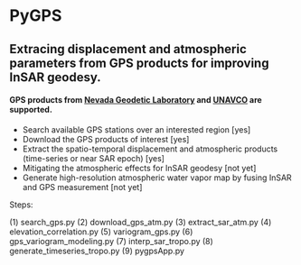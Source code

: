 # PyGPS
## Extracing displacement and atmospheric parameters from GPS products for improving InSAR geodesy.
#### GPS products from [Nevada Geodetic Laboratory](http://geodesy.unr.edu/) and [UNAVCO](https://www.unavco.org/) are supported.    

+ Search available GPS stations over an interested region [yes]
+ Download the GPS products of interest [yes]
+ Extract the spatio-temporal displacement and atmospheric products (time-series or near SAR epoch) [yes]
+ Mitigating the atmospheric effects for InSAR geodesy [not yet]
+ Generate high-resolution atmospheric water vapor map by fusing InSAR and GPS measurement [not yet]


Steps:

(1) search_gps.py
(2) download_gps_atm.py
(3) extract_sar_atm.py
(4) elevation_correlation.py
(5) variogram_gps.py
(6) gps_variogram_modeling.py
(7) interp_sar_tropo.py
(8) generate_timeseries_tropo.py
(9) pygpsApp.py
